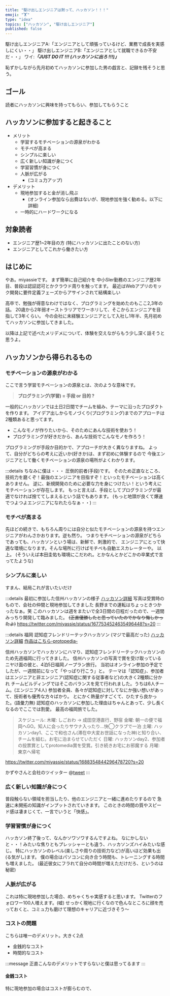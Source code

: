```yaml
---
title: "駆け出しエンジニアは黙って、ハッカソン！！！"
emoji: "🏋"
type: "idea"
topics: ["ハッカソン", "駆け出しエンジニア"]
published: false
---
```


駆け出しエンジニアA:「エンジニアとして頑張っているけど、業務で成長を実感しにくい・・」
駆け出しエンジニアB:「エンジニアとして就職できるか不安だ・・」
ワイ:***「JUST DO IT !!! (ハッカソンに出ろ !!!)」***

恥ずかしながら先月初めてハッカソンに参加した男の戯言と、記録を残そうと思う。

## ゴール

読者にハッカソンに興味を持ってもらい、参加してもらうこと

## ハッカソンに参加すると起きること

- メリット
  - 学習するモチベーションの源泉がわかる
  - モチベが高まる
  - シンプルに楽しい
  - 広く新しい知識が身につく
  - 学習習慣が身につく
  - 人脈が広がる
    - (コミュ力アップ)
- デメリット
  - 現地参加すると金が消し飛ぶ
    - (オンライン参加なら出費はないが、現地参加を強く勧める。以下に詳細)
  - 一時的にハードワークになる

## 対象読者

- エンジニア歴1~2年目の方 (特にハッカソンに出たことのない方)
- エンジニアとしてこれから働きたい方

## はじめに

やあ。miyassieです。
まず簡単に自己紹介を
中小SIer勤務のエンジニア歴2年目、普段は認証認可とかクラウド周りを触ってます。
最近はWebアプリのモック開発に要件定義フェーズからアサインされて結構楽しい

高卒で、勉強が得意なわけではなく、プログラミングを始めたのもここ2,3年の話。
20歳から2年弱オーストラリアでワーホリして、そこからエンジニアを目指して3年くらい。
今の会社に未経験エンジニアとして入社し1年半、先月初めてハッカソンに参加してきました。

以降は上記で述べたメリデメについて、体験を交えながらもう少し深く話そうと思うよ。

## ハッカソンから得られるもの

### モチベーションの源泉がわかる

ここで言う学習モチベーションの源泉とは、次のような意味です。

> **プログラミング(学習) = 手段 or 目的 ?**

一般的にハッカソンでは土日2日間でチームを組み、テーマに沿ったプロダクトを作ります。
アイデア出しからモノづくり(プログラミング)までのアプローチは2種類あると思ってます。

- こんなモノが作りたいから、そのためにあんな技術を使おう！
- プログラミングが好きだから、あんな技術でこんなモノを作ろう！

プログラミングが手段か目的かで、アプローチが大きく異なりますね。
よって、自分がどちらの考えに近いか(好きか)は、まず初めに体験するので
今後エンジニアとして働くモチベーションの源泉の場所がよくわかります。

:::details ちなみに僕は・・・
圧倒的前者(手段)です。
そのため正直なところ、技術力を磨くぞ！最強のエンジニアを目指すぞ！といったモチベーションは高くありません。
逆に、新規開発のために必要な力を身につけたい！という考えにモチベーションが存在します。
もっと言えば、手段としてプログラミングが最適でなければ捨ててしまえるという話でもあります。
(もっと地頭が良くて爆速でつよつよエンジニアになれたらなぁ・・)
:::

### モチベが高まる

先ほどの続きで、もちろん周りには自分と似たモチベーションの源泉を持つエンジニアがわんさかおります。逆も然り。
つまりモチベーションの源泉がどちらであっても、ハッカソンという場は、新鮮で、刺激的で、
エンジニアにとって快適な環境になります。そんな場所に行けばモチベも自動エスカレーターや。
以上。
(そういえば本田圭佑も環境にこだわれ。とかなんとかどこかの卒業式で言ってたような)

### シンプルに楽しい

すまん、結局これが言いたいだけ

:::details 最初に参加した信州ハッカソンの様子
[ハッカソン詳細](https://ailab-corp.connpass.com/event/285350/)
写真は受賞時のもので、会社の仲間と現地参加してきました
長野までの運転はちょっときつかったなぁ。笑
このハッカソンは週をまたいで全3日間の日程だったので、一週間みっちり開発して臨みました。
~~(正直優勝したと思っていたのでかなり悔しかったよ)~~
https://twitter.com/miyassie/status/1677534524635496448?s=20
:::

:::details 福岡 認知症フレンドリーテックハッカソン (マジで最高だった)
[ハッカソン詳細](https://dementia-friendly-tech.connpass.com/event/282971/)
[作品はこちら-protopedia-](https://protopedia.net/prototype/4171)

信州ハッカソンでハッカソンにハマり、認知症フレンドリーテックハッカソンのため先週福岡に行ってきました。
信州ハッカソンの写真で賞を受け取っているニヤけ面の彼と、4泊5日福岡ノープラン旅行。
当初はオンライン参加の予定でしたが、一週間前になって「やっぱり行こう」と。
テーマは「認知症」、参加者はエンジニアと非エンジニア(認知症に関する従事者など)の大きく2種類に分かれ
チームビルディングではそこのバランスを見て行われました。うちは6人チーム。(エンジニア4人)
参加者全員、各々が認知症に対してなにか強い想いがあって、技術者も優秀な方々ばかり。
とにかく熱量がすごくて、ひたすら良かった。(語彙力無)
認知症のハッカソンに参加した理由はちゃんとあって、少し長くなるのでここでは割愛。
最高の福岡旅でした。

> スケジュール:
> 木曜: しごおわ → 成田空港直行、野宿
> 金曜: 朝一の便で福岡へGO。知人に会ったりサウナ入ったり…快◯クラブで一泊
> 土曜: ハッカソンday1、ここで和也さん(滞在中大変お世話になった神)と知り合い、チームを組む。お宅に泊まらせていただく
> 日曜: ハッカソンday2、参加者の投票賞としてprotomedia賞を受賞。引き続きお宅にお邪魔する
> 月曜: 東京へ帰宅

https://twitter.com/miyassie/status/1688354844296478720?s=20

かずやさんと会社のツイッター
@[tweet](https://twitter.com/kaigo_happy_ni/status/1689094002333872128?s=20)
:::

### 広く新しい知識が身につく

普段触らない領域を担当したり、他のエンジニアと一緒に進めたりするので
急速に未開拓の知識がインプットされていきます。
このときの時間の質やスピード感は凄まじくて、一言でいうと「快感」。

### 学習習慣が身につく

ハッカソン終了後って、なんかソワソワするんですよね。
なにかしないと・・！みたいな焦りともプレッシャーとも違う、ハッカソンズハイみたいな感じ。
特にハッカソンのレベル(楽しさや周りの技術力など)が高いほど効果も出(る気がし)ます。
僕の場合はパソコンに向き合う時間も、トレーニングする時間も増えました。
(最近彼女にフラれて自分の時間が増えただけだろ、というのは秘密)

### 人脈が広がる

これは特に現地参加した場合、めちゃくちゃ実感すると思います。
Twitterのフォロワー100人増えます。(嘘)
せっかく現地に行くなので色んなところに顔を売っておくと、コミュ力も磨けて理想のキャリアに近づきそう〜

### コストの問題

こちらは唯一のデメリット。大きく2点

- 金銭的なコスト
- 時間的なコスト

:::message
正直こんなのデメリットですらないと僕は思ってるます
:::

#### 金銭コスト

特に現地参加の場合はコストが膨らむので、
